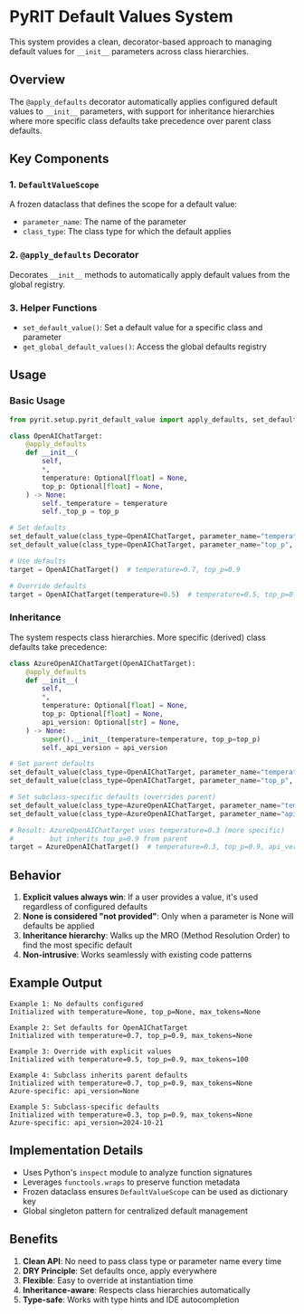 # PyRIT Default Values System

This system provides a clean, decorator-based approach to managing default values for `__init__` parameters across class hierarchies.

## Overview

The `@apply_defaults` decorator automatically applies configured default values to `__init__` parameters, with support for inheritance hierarchies where more specific class defaults take precedence over parent class defaults.

## Key Components

### 1. `DefaultValueScope`
A frozen dataclass that defines the scope for a default value:
- `parameter_name`: The name of the parameter
- `class_type`: The class type for which the default applies

### 2. `@apply_defaults` Decorator
Decorates `__init__` methods to automatically apply default values from the global registry.

### 3. Helper Functions
- `set_default_value()`: Set a default value for a specific class and parameter
- `get_global_default_values()`: Access the global defaults registry

## Usage

### Basic Usage

```python
from pyrit.setup.pyrit_default_value import apply_defaults, set_default_value

class OpenAIChatTarget:
    @apply_defaults
    def __init__(
        self,
        *,
        temperature: Optional[float] = None,
        top_p: Optional[float] = None,
    ) -> None:
        self._temperature = temperature
        self._top_p = top_p

# Set defaults
set_default_value(class_type=OpenAIChatTarget, parameter_name="temperature", value=0.7)
set_default_value(class_type=OpenAIChatTarget, parameter_name="top_p", value=0.9)

# Use defaults
target = OpenAIChatTarget()  # temperature=0.7, top_p=0.9

# Override defaults
target = OpenAIChatTarget(temperature=0.5)  # temperature=0.5, top_p=0.9
```

### Inheritance

The system respects class hierarchies. More specific (derived) class defaults take precedence:

```python
class AzureOpenAIChatTarget(OpenAIChatTarget):
    @apply_defaults
    def __init__(
        self,
        *,
        temperature: Optional[float] = None,
        top_p: Optional[float] = None,
        api_version: Optional[str] = None,
    ) -> None:
        super().__init__(temperature=temperature, top_p=top_p)
        self._api_version = api_version

# Set parent defaults
set_default_value(class_type=OpenAIChatTarget, parameter_name="temperature", value=0.7)
set_default_value(class_type=OpenAIChatTarget, parameter_name="top_p", value=0.9)

# Set subclass-specific defaults (overrides parent)
set_default_value(class_type=AzureOpenAIChatTarget, parameter_name="temperature", value=0.3)
set_default_value(class_type=AzureOpenAIChatTarget, parameter_name="api_version", value="2024-10-21")

# Result: AzureOpenAIChatTarget uses temperature=0.3 (more specific)
#         but inherits top_p=0.9 from parent
target = AzureOpenAIChatTarget()  # temperature=0.3, top_p=0.9, api_version="2024-10-21"
```

## Behavior

1. **Explicit values always win**: If a user provides a value, it's used regardless of configured defaults
2. **None is considered "not provided"**: Only when a parameter is None will defaults be applied
3. **Inheritance hierarchy**: Walks up the MRO (Method Resolution Order) to find the most specific default
4. **Non-intrusive**: Works seamlessly with existing code patterns

## Example Output

```
Example 1: No defaults configured
Initialized with temperature=None, top_p=None, max_tokens=None

Example 2: Set defaults for OpenAIChatTarget
Initialized with temperature=0.7, top_p=0.9, max_tokens=None

Example 3: Override with explicit values
Initialized with temperature=0.5, top_p=0.9, max_tokens=100

Example 4: Subclass inherits parent defaults
Initialized with temperature=0.7, top_p=0.9, max_tokens=None
Azure-specific: api_version=None

Example 5: Subclass-specific defaults
Initialized with temperature=0.3, top_p=0.9, max_tokens=None
Azure-specific: api_version=2024-10-21
```

## Implementation Details

- Uses Python's `inspect` module to analyze function signatures
- Leverages `functools.wraps` to preserve function metadata
- Frozen dataclass ensures `DefaultValueScope` can be used as dictionary key
- Global singleton pattern for centralized default management

## Benefits

1. **Clean API**: No need to pass class type or parameter name every time
2. **DRY Principle**: Set defaults once, apply everywhere
3. **Flexible**: Easy to override at instantiation time
4. **Inheritance-aware**: Respects class hierarchies automatically
5. **Type-safe**: Works with type hints and IDE autocompletion

